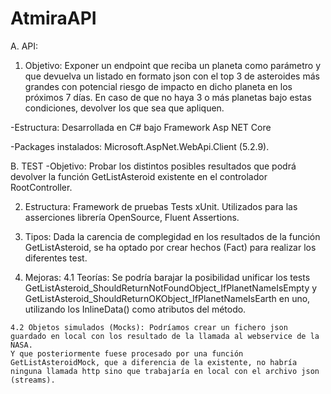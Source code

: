 # AtmiraAPI

A. API: 
  1. Objetivo: 
  Exponer un endpoint que reciba un planeta como parámetro y que devuelva un listado en
  formato json con el top 3 de asteroides más grandes con potencial riesgo de impacto en dicho
  planeta en los próximos 7 días. En caso de que no haya 3 o más planetas bajo estas
  condiciones, devolver los que sea que apliquen.

  -Estructura: Desarrollada en C# bajo Framework Asp NET Core

  -Packages instalados: Microsoft.AspNet.WebApi.Client (5.2.9).
  
B. TEST
  -Objetivo: Probar los distintos posibles resultados que podrá devolver la función GetListAsteroid existente en el controlador RootController.
  
  2. Estructura: Framework de pruebas Tests xUnit. Utilizados para las asserciones librería OpenSource, Fluent Assertions.
  
  3. Tipos: Dada la carencia de complegidad en los resultados de la función GetListAsteroid, se ha optado por crear hechos (Fact) para realizar los diferentes test. 
  
  4. Mejoras:
    4.1 Teorías: Se podría barajar la posibilidad unificar los tests GetListAsteroid_ShouldReturnNotFoundObject_IfPlanetNameIsEmpty y  GetListAsteroid_ShouldReturnOKObject_IfPlanetNameIsEarth en uno, utilizando los InlineData() como atributos del método.
    
    4.2 Objetos simulados (Mocks): Podríamos crear un fichero json guardado en local con los resultado de la llamada al webservice de la NASA. 
    Y que posteriormente fuese procesado por una función GetListAsteroidMock, que a diferencia de la existente, no habría ninguna llamada http sino que trabajaría en local con el archivo json (streams). 
